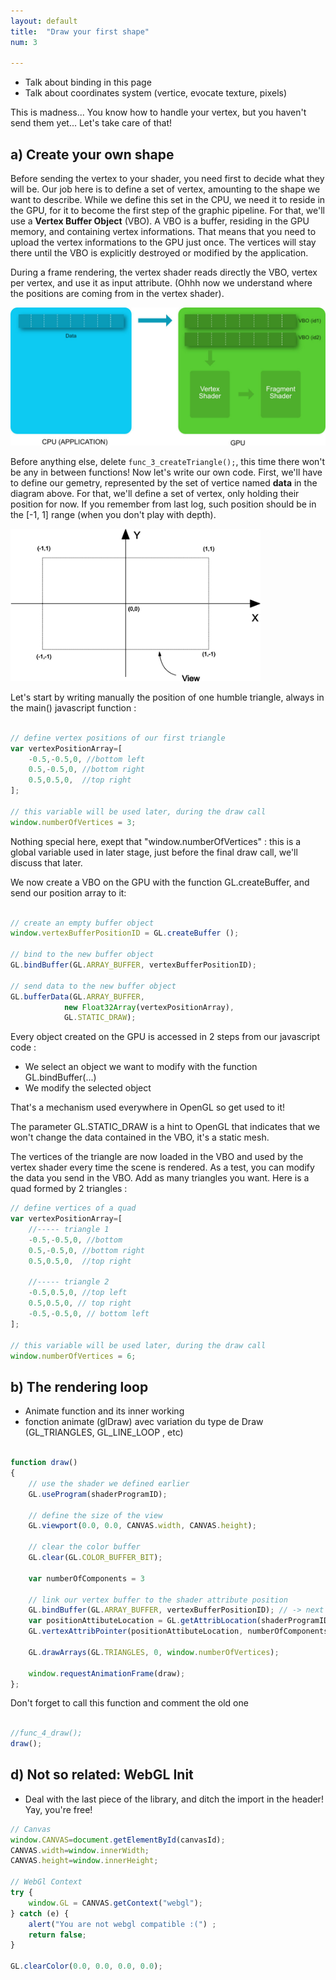 ```yaml
---
layout: default
title:  "Draw your first shape"
num: 3

---
```



* Talk about binding in this page
* Talk about coordinates system (vertice, evocate texture, pixels)


This is madness... You know how to handle your vertex, but you haven't send them yet... Let's take care of that!

## a) Create your own shape

Before sending the vertex to your shader, you need first to decide what they will be. Our job here is to define a set of vertex, amounting to the shape we want to describe. While we define this set in the CPU, we need it to reside in the GPU, for it to become the first step of the graphic pipeline. For that, we'll use a **Vertex Buffer Object** (VBO). A VBO is a buffer, residing in the GPU memory, and containing vertex informations. That means that you need to upload the vertex informations to the GPU just once. The vertices will stay there until the VBO is explicitly destroyed or modified by the application. 

During a frame rendering, the vertex shader reads directly the VBO, vertex per vertex, and use it as input attribute. (Ohhh now we understand where the positions are coming from in the vertex shader).

<img class="ctr" src="./assets/webGLVBODiagram.jpg" alt="VBO diagram" width="800">

Before anything else, delete `func_3_createTriangle();`, this time there won't be any in between functions! Now let's write our own code. First, we'll have to define our gemetry, represented by the set of vertice named **data** in the diagram above. For that, we'll define a set of vertex, only holding their position for now. If you remember from last log, such position should be in the [-1, 1] range (when you don't play with depth).

<img class="ctr" src="./assets/webGLcoordinate.png" alt="Vertex Coordinates" width="400">

Let's start by writing manually the position of one humble triangle, always in the main() javascript function :

~~~ JavaScript

// define vertex positions of our first triangle
var vertexPositionArray=[
    -0.5,-0.5,0, //bottom left
    0.5,-0.5,0, //bottom right 
    0.5,0.5,0,  //top right
];

// this variable will be used later, during the draw call
window.numberOfVertices = 3;
~~~

Nothing special here, exept that "window.numberOfVertices" : this is a global variable used in later stage, just before the final draw call, we'll discuss that later. 

We now create a VBO on the GPU with the function GL.createBuffer, and send our position array to it:

~~~ JavaScript

// create an empty buffer object
window.vertexBufferPositionID = GL.createBuffer ();

// bind to the new buffer object 
GL.bindBuffer(GL.ARRAY_BUFFER, vertexBufferPositionID);

// send data to the new buffer object
GL.bufferData(GL.ARRAY_BUFFER,
            new Float32Array(vertexPositionArray),
            GL.STATIC_DRAW);
~~~	

Every object created on the GPU is accessed in 2 steps from our javascript code : 
* We select an object we want to modify with the function GL.bindBuffer(...)
* We modify the selected object

That's a mechanism used everywhere in OpenGL so get used to it!

The parameter GL.STATIC_DRAW is a hint to OpenGL that indicates that we won't change the data contained in the VBO, it's a static mesh. 

The vertices of the triangle are now loaded in the VBO and used by the vertex shader every time the scene is rendered. As a test, you can modify the data you send in the VBO. Add as many triangles you want. Here is a quad formed by 2 triangles :

~~~ JavaScript
// define vertices of a quad
var vertexPositionArray=[
    //----- triangle 1
    -0.5,-0.5,0, //bottom 
    0.5,-0.5,0, //bottom right 
    0.5,0.5,0,  //top right

	//----- triangle 2
    -0.5,0.5,0, //top left
    0.5,0.5,0, // top right
    -0.5,-0.5,0, // bottom left
];

// this variable will be used later, during the draw call
window.numberOfVertices = 6;
~~~


## b) The rendering loop
* Animate function and its inner working
* fonction animate (glDraw) avec variation du type de Draw (GL_TRIANGLES, GL_LINE_LOOP , etc)

~~~ Javascript

function draw() 
{
    // use the shader we defined earlier
    GL.useProgram(shaderProgramID);

    // define the size of the view
    GL.viewport(0.0, 0.0, CANVAS.width, CANVAS.height);

    // clear the color buffer
    GL.clear(GL.COLOR_BUFFER_BIT);

    var numberOfComponents = 3

    // link our vertex buffer to the shader attribute position
    GL.bindBuffer(GL.ARRAY_BUFFER, vertexBufferPositionID); // -> next draw will use that buffer
    var positionAttibuteLocation = GL.getAttribLocation(shaderProgramID, "position");
    GL.vertexAttribPointer(positionAttibuteLocation, numberOfComponents, GL.FLOAT, false,0,0) ;
    
    GL.drawArrays(GL.TRIANGLES, 0, window.numberOfVertices);

    window.requestAnimationFrame(draw);
};
~~~

Don't forget to call this function and comment the old one

~~~ JavaScript

//func_4_draw();
draw();

~~~


## d) Not so related: WebGL Init
* Deal with the last piece of the library, and ditch the import in the header! Yay, you're free!

~~~ JavaScript
// Canvas
window.CANVAS=document.getElementById(canvasId);
CANVAS.width=window.innerWidth;
CANVAS.height=window.innerHeight;

// WebGl Context
try {
	window.GL = CANVAS.getContext("webgl");
} catch (e) {
	alert("You are not webgl compatible :(") ;
	return false;
}
    
GL.clearColor(0.0, 0.0, 0.0, 0.0);

~~~


